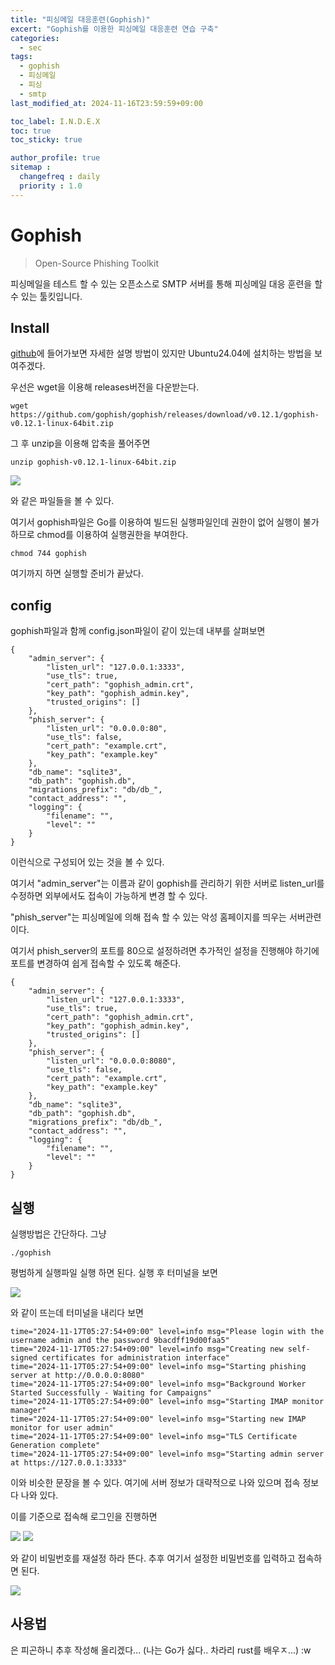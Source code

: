 ```yaml
---
title: "피싱메일 대응훈련(Gophish)"
excert: "Gophish를 이용한 피싱메일 대응훈련 연습 구축"
categories:
  - sec
tags:
  - gophish
  - 피싱메일
  - 피싱
  - smtp
last_modified_at: 2024-11-16T23:59:59+09:00

toc_label: I.N.D.E.X
toc: true
toc_sticky: true

author_profile: true
sitemap :
  changefreq : daily
  priority : 1.0
---
```


# Gophish

> Open-Source Phishing Toolkit

피싱메일을 테스트 할 수 있는 오픈소스로 SMTP 서버를 통해 피싱메일 대응 훈련을 할 수 있는 툴킷입니다.

## Install

[github](https://github.com/gophish/gophish)에 들어가보면 자세한 설명 방법이 있지만 Ubuntu24.04에 설치하는 방법을 보여주겠다.

우선은 wget을 이용해 releases버전을 다운받는다.

``` shell
wget https://github.com/gophish/gophish/releases/download/v0.12.1/gophish-v0.12.1-linux-64bit.zip
```

그 후 unzip을 이용해 압축을 풀어주면
``` shell
unzip gophish-v0.12.1-linux-64bit.zip
```

<img src="/assets/images/gophish/ls.png"/>

와 같은 파일들을 볼 수 있다.

여기서 gophish파일은 Go를 이용하여 빌드된 실행파일인데 권한이 없어 실행이 불가하므로 chmod를 이용하여 실행권한을 부여한다.

```shell
chmod 744 gophish
```

여기까지 하면 실행할 준비가 끝났다.

## config

gophish파일과 함께 config.json파일이 같이 있는데 내부를 살펴보면
``` shell
{
	"admin_server": {
		"listen_url": "127.0.0.1:3333",
		"use_tls": true,
		"cert_path": "gophish_admin.crt",
		"key_path": "gophish_admin.key",
		"trusted_origins": []
	},
	"phish_server": {
		"listen_url": "0.0.0.0:80",
		"use_tls": false,
		"cert_path": "example.crt",
		"key_path": "example.key"
	},
	"db_name": "sqlite3",
	"db_path": "gophish.db",
	"migrations_prefix": "db/db_",
	"contact_address": "",
	"logging": {
		"filename": "",
		"level": ""
	}
}
```

이런식으로 구성되어 있는 것을 볼 수 있다.

여기서 "admin_server"는 이름과 같이 gophish를 관리하기 위한 서버로 listen_url를 수정하면 외부에서도 접속이 가능하게 변경 할 수 있다.

"phish_server"는 피싱메일에 의해 접속 할 수 있는 악성 홈페이지를 띄우는 서버관련이다.

여기서 phish_server의 포트를 80으로 설정하려면 추가적인 설정을 진행해야 하기에 포트를 변경하여 쉽게 접속할 수 있도록 해준다.

``` shell
{
	"admin_server": {
		"listen_url": "127.0.0.1:3333",
		"use_tls": true,
		"cert_path": "gophish_admin.crt",
		"key_path": "gophish_admin.key",
		"trusted_origins": []
	},
	"phish_server": {
		"listen_url": "0.0.0.0:8080",
		"use_tls": false,
		"cert_path": "example.crt",
		"key_path": "example.key"
	},
	"db_name": "sqlite3",
	"db_path": "gophish.db",
	"migrations_prefix": "db/db_",
	"contact_address": "",
	"logging": {
		"filename": "",
		"level": ""
	}
}
```

## 실행

실행방법은 간단하다. 그냥
``` shell
./gophish
```

평범하게 실행파일 실행 하면 된다. 실행 후 터미널을 보면

<img src="/assets/images/gophish/passwd.png"/>

와 같이 뜨는데 터미널을 내리다 보면

``` shell
time="2024-11-17T05:27:54+09:00" level=info msg="Please login with the username admin and the password 9bacdff19d00faa5"
time="2024-11-17T05:27:54+09:00" level=info msg="Creating new self-signed certificates for administration interface"
time="2024-11-17T05:27:54+09:00" level=info msg="Starting phishing server at http://0.0.0.0:8080"
time="2024-11-17T05:27:54+09:00" level=info msg="Background Worker Started Successfully - Waiting for Campaigns"
time="2024-11-17T05:27:54+09:00" level=info msg="Starting IMAP monitor manager"
time="2024-11-17T05:27:54+09:00" level=info msg="Starting new IMAP monitor for user admin"
time="2024-11-17T05:27:54+09:00" level=info msg="TLS Certificate Generation complete"
time="2024-11-17T05:27:54+09:00" level=info msg="Starting admin server at https://127.0.0.1:3333"
```

이와 비슷한 문장을 볼 수 있다.
여기에 서버 정보가 대략적으로 나와 있으며 접속 정보다 나와 있다.

이를 기준으로 접속해 로그인을 진행하면

<img src="/assets/images/gophish/login.png"/>

<img src="/assets/images/gophish/passwdset.png"/>

와 같이 비밀번호를 재설정 하라 뜬다. 추후 여기서 설정한 비밀번호를 입력하고 접속하면 된다.

<img src="/assets/images/gophish/01.main.png"/>

## 사용법

은 피곤하니 추후 작성해 올리겠다...
(나는 Go가 싫다.. 차라리 rust를 배우ㅈ...)
:w